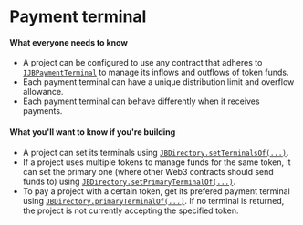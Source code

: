 # Payment terminal

#### What everyone needs to know

* A project can be configured to use any contract that adheres to [`IJBPaymentTerminal`](/api/interfaces/ijbpaymentterminal.md) to manage its inflows and outflows of token funds.
* Each payment terminal can have a unique distribution limit and overflow allowance.
* Each payment terminal can behave differently when it receives payments.

#### What you'll want to know if you're building

* A project can set its terminals using [`JBDirectory.setTerminalsOf(...)`](/api/contracts/jbdirectory/write/setterminalsof.md).
* If a project uses multiple tokens to manage funds for the same token, it can set the primary one (where other Web3 contracts should send funds to) using [`JBDirectory.setPrimaryTerminalOf(...)`](/api/contracts/jbdirectory/write/setprimaryterminalof.md).
* To pay a project with a certain token, get its prefered payment terminal using [`JBDirectory.primaryTerminalOf(...)`](/api/contracts/jbdirectory/read/primaryterminalof.md). If no terminal is returned, the project is not currently accepting the specified token.
